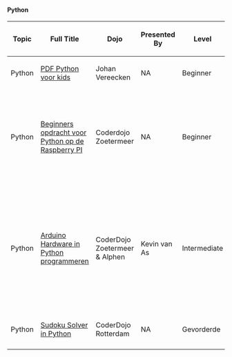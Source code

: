#### Python

<table>
<thead>
<tr class="header">
<th><p>Topic</p></th>
<th><p>Full Title</p></th>
<th><p>Dojo</p></th>
<th><p>Presented By</p></th>
<th><p>Level</p></th>
<th><p>Language</p></th>
<th><p>Description</p></th>
<th><p>Type</p></th>
<th><p>Category</p></th>
</tr>
</thead>
<tbody>
<tr class="odd">
<td><p>Python</p></td>
<td><p><a href="https://drive.google.com/file/d/0B3O0JyThwfynaFkxLVhYbU5mbVU/view">PDF Python voor kids</a></p></td>
<td><p>Johan Vereecken</p></td>
<td><p>NA</p></td>
<td><p>Beginner</p></td>
<td><p>Dutch</p></td>
<td><p>Beginnen met programmeren met Python</p></td>
<td><p>Dojo Created</p></td>
<td><p>Boek</p></td>
</tr>
<tr class="even">
<td><p>Python</p></td>
<td><p><a href="https://drive.google.com/drive/u/3/folders/0B-NwRJ9NsROUanZpRS00M0dFdVE">Beginners opdracht voor Python op de Raspberry PI</a></p></td>
<td><p>Coderdojo Zoetermeer</p></td>
<td><p>NA</p></td>
<td><p>Beginner</p></td>
<td><p>Dutch</p></td>
<td><p>Deze opdracht is voor kinderen die na Scratch willen beginnen aan Python. De opdracht is gemaakt om op de Raspberry PI te doen een gezien er ook echte hardware aansturing word aangeleerd in de vorm van een stoplicht systeem.</p></td>
<td><p>Dojo Created</p></td>
<td><p>Tutorial</p></td>
</tr>
<tr class="odd">
<td><p>Python</p></td>
<td><p><a href="https://drive.google.com/open?id=1dw_9LK0CB7X4q_z5bNChroakl6m3_tsA">Arduino Hardware in Python programmeren</a></p></td>
<td><p>CoderDojo Zoetermeer &amp; Alphen</p></td>
<td><p>Kevin van As</p></td>
<td><p>Intermediate</p></td>
<td><p>Dutch</p></td>
<td><p>De Arduino wordt normaal gesproken in C++ geprogrammeerd, wat een erg hoge drempel is voor kinderen. Deze documenten laten zien hoe je via &quot;pymata-aio&quot; de Arduino ook in Python kan programmeren. Maak bijvoorbeeld een &quot;laser trip wire&quot;!<br />
Hier is informatie over welke hardware wij gebruiken: <a href="KataDutch/ArduinoCurriculum" title="wikilink">KataDutch/ArduinoCurriculum</a></p></td>
<td><p>Dojo Created</p></td>
<td><p>Naslagwerk</p></td>
</tr>
<tr class="even">
<td><p>Python</p></td>
<td><p><a href="https://github.com/CoderDojoRotterdam/sudoku">Sudoku Solver in Python</a></p></td>
<td><p>CoderDojo Rotterdam</p></td>
<td><p>NA</p></td>
<td><p>Gevorderde</p></td>
<td><p>Dutch</p></td>
<td><p>Sudoku Solver in Python</p></td>
<td><p>Dojo Created</p></td>
<td><p>Workshop</p></td>
</tr>
<tr class="odd">
<td></td>
<td></td>
<td></td>
<td></td>
<td></td>
<td></td>
<td></td>
<td></td>
<td></td>
</tr>
</tbody>
</table>
